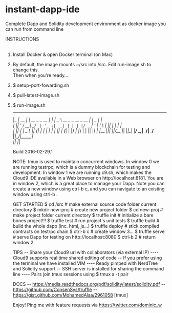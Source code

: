 # instant-dapp-ide
Complete Dapp and Solidity development environment as docker image you can run from command line

INSTRUCTIONS  
&nbsp;  
1) Install Docker & open Docker terminal (on Mac)  
2) By default, the image mounts ~/src into /src. Edit run-image.sh to change this.  
Then when you're ready...  
3) $ setup-port-fowarding.sh  
4) $ pull-latest-image.sh  
5) $ run-image.sh  

     ___           _              _     ____                      ___ ____  _____   
    |_ _|_ __  ___| |_ __ _ _ __ | |_  |  _ \  __ _ _ __  _ __   |_ _|  _ \| ____|  
     | || '_ \/ __| __/ _` | '_ \| __| | | | |/ _` | '_ \| '_ \   | || | | |  _|  
     | || | | \__ \ || (_| | | | | |_  | |_| | (_| | |_) | |_) |  | || |_| | |___ 
    |___|_| |_|___/\__\__,_|_| |_|\__| |____/ \__,_| .__/| .__/  |___|____/|_____|  
                                                   |_|   |_|                      
    
     Build 2016-02-29.1

     NOTE: tmux is used to maintain concurrent windows. In window 0 we are running
     testrpc, which is a dummy blockchain for testing and development. In window 1
     we are running c9.sh, which makes the Cloud9 IDE available in a Web browser
     on http://localhost:8181. You are in window 2, which is a great place to
     manage your Dapp. Note you can create a new window using ctrl-b c, and you
     can navigate to an existing window using ctrl-b <window>.

     GET STARTED
     $ cd /src                # make external source code folder current directory
     $ mkdir new-proj         # create new project folder
     $ cd new-proj            # make project folder current directory
     $ truffle init           # initialize a bare bones project!!!
     $ truffle test           # run project's unit tests
     $ truffle build          # build the whole dapp (inc. html, js...)
     $ truffle deploy         # stick compiled contracts on testrpc chain
     $ ctrl-b c               # create window 3...
     $ truffle serve          # serve Dapp for testing on http://localhost:8080
     $ ctrl-b 2               # return window 2

     TIPS
     -- Share your Cloud9 url with collaborators (via external IP)
     ---- Cloud9 supports real time shared editing of code
     -- If you prefer using the terminal we have installed VIM
     ---- Ready pimped with NerdTree and Solidity support
     -- SSH server is installed for sharing the command line
     ---- Pairs join tmux sessions using $ tmux a -t pair

     DOCS
     -- https://media.readthedocs.org/pdf/solidity/latest/solidity.pdf
     -- https://github.com/ConsenSys/truffle
     -- https://gist.github.com/MohamedAlaa/2961058 [tmux]
     
     Enjoy! Ping me with feature requests via https://twitter.com/dominic_w
